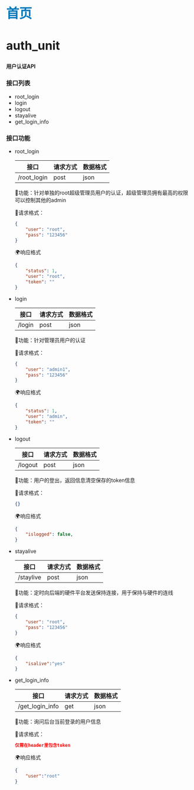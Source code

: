 <h1 style="color: #0079ba;font-size: 2.5em;cursor: pointer">首页</h1>
<h2 style="font-size: 2rem">auth_unit</h2>

**用户认证API**

### 接口列表

- root_login
- login
- logout
- stayalive
- get_login_info

### 接口功能

- root_login

    | 接口        | 请求方式 | 数据格式 |
    | ----------- | -------- | -------- |
    | /root_login | post     | json     |

    📘功能：针对单独的root超级管理员用户的认证，超级管理员拥有最高的权限可以控制其他的admin

    📌请求格式：

    ```json
    {
        "user": "root",
        "pass": "123456"
    }
    ```

    🌍响应格式

    ```json
    {
    	"status": 1,
        "user": "root",
        "token": ""
    }
    ```


- login

    | 接口   | 请求方式 | 数据格式 |
    | ------ | -------- | -------- |
    | /login | post     | json     |

    📘功能：针对管理员用户的认证

    📌请求格式：

    ```json
    {
        "user": "admin1",
        "pass": "123456"
    }
    ```

    🌍响应格式

    ```json
    {
    	"status": 1,
        "user": "admin",
        "token": ""
    }
    ```

- logout

    | 接口    | 请求方式 | 数据格式 |
    | ------- | -------- | -------- |
    | /logout | post     | json     |

    📘功能：用户的登出，返回信息清空保存的token信息

    📌请求格式：

    ```json
    {}
    ```

    🌍响应格式

    ```json
    {
    	"islogged": false,
    }
    ```

- stayalive

    | 接口      | 请求方式 | 数据格式 |
    | --------- | -------- | -------- |
    | /staylive | post     | json     |

    📘功能：定时向后端的硬件平台发送保持连接，用于保持与硬件的连线

    📌请求格式：

    ```json
    {
        "user": "root",
        "pass": "123456"
    }
    ```

    🌍响应格式

    ```json
    {
    	"isalive":"yes"
    }
    ```

- get_login_info

    | 接口            | 请求方式 | 数据格式 |
    | --------------- | -------- | -------- |
    | /get_login_info | get      | json     |

    📘功能：询问后台当前登录的用户信息

    📌请求格式：

    ```json
    仅需在header里包含token
    ```

    🌍响应格式

    ```json
    {
    	"user":"root"
    }
    ```







